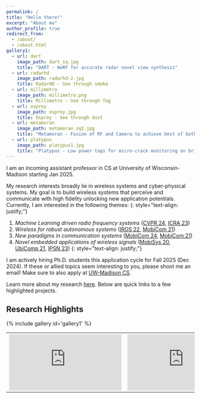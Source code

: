```yaml
---
permalink: /
title: "Hello there!"
excerpt: "About me"
author_profile: true
redirect_from: 
  - /about/
  - /about.html
gallery1:
  - url: dart
    image_path: dart_sq.jpg
    title: "DART - NeRF for accurate radar novel view synthesis"
  - url: radarhd
    image_path: radarhd-2.jpg
    title: RadarHD - See through smoke
  - url: millimetro
    image_path: millimetro.png
    title: Millimetro - See through fog
  - url: osprey
    image_path: osprey.jpg
    title: Osprey - See through dust
  - url: metamoran
    image_path: metamoran_sq2.jpg
    title: "Metamoran - Fusion of RF and Camera to achieve best of both worlds"
  - url: platypus
    image_path: platypus1.jpg
    title: "Platypus - Low power tags for micro-crack monitoring on bridges"
---
```


I am an incoming assistant professor in CS at University of Wisconsin-Madison starting Jan 2025.

My research interests broadly lie in wireless systems and cyber-physical systems. My goal is to build wireless systems that perceive and communicate with high fidelity unlocking new application potentials. Currently, I am interested in the following themes:
{: style="text-align: justify;"}
1. *Machine Learning driven radio frequency systems* ([CVPR 24](/files/dart-cvpr24.pdf), [ICRA 23](/files/radarhd-icra23.pdf))
2. *Wireless for robust autonomous systems* ([IROS 22](/files/metamoran-iros22.pdf), [MobiCom 21](/files/millimetro-mobicom21.pdf))
3. *New paradigms in communication systems* ([MobiCom 24](/files/hydra-mobicom24.pdf), [MobiCom 21](/files/quasar-mobicom21.pdf))
4. *Novel embedded applications of wireless signals* ([MobiSys 20](/files/osprey-mobisys20.pdf), [UbiComp 21](/files/tagfi-ubicomp21.pdf), [IPSN 23](/files/platypus-ipsn23.pdf))
{: style="text-align: justify;"}

I am actively hiring Ph.D. students this application cycle for Fall 2025 (Dec 2024). If these or allied topics seem interesting to you, please shoot me an email! Make sure to also apply at [UW-Madison CS](https://grad.wisc.edu/apply/start/).

<!-- I have built systems that use millimeter wave radio frequencies for realizing key applications in transportation, robotics, critical infrastructure monitoring and pushing the limits of wireless communication.
{: style="text-align: justify;"} -->

<!-- My work has won Best Paper Honorable Mention and in the spirit of demonstrable systems research, Best Demo and Demo Runner-Up as well. My research was also featured in [Gizmodo](https://gizmodo.com/researchers-find-that-radar-can-be-used-to-detect-a-nai-1844635816) and [Hackster.io](https://www.hackster.io/news/researchers-develop-system-that-monitors-tire-wear-in-real-time-4ff4d9c738f3) to name a few. One of my notable impacts is in transferring our academic work to an interested global company, Bridgestone Inc. 
{: style="text-align: justify;"} -->

<!-- I am on the job market this cycle! 
{: style="color:red; text-align: center;"} -->

Learn more about my research [here](/research/). Below are quick links to a few highlighted projects. 

## Research Highlights
{% include gallery id='gallery1' %}
 <table>
    <th style="padding-right: 8px"><iframe src="https://www.youtube.com/embed/me8ozpgyy0M?si=_vY5_nZS2ERhh6ry" title="YouTube video player" frameborder="0" allow="accelerometer; autoplay; clipboard-write; encrypted-media; gyroscope; picture-in-picture; web-share" allowfullscreen></iframe></th>
    <th style="padding-right: 8px"><iframe src="https://www.youtube.com/embed/jhasOfGaS5w?si=1WHQZ5h-FFD6Tupm" title="YouTube video player" frameborder="0" allow="accelerometer; autoplay; clipboard-write; encrypted-media; gyroscope; picture-in-picture; web-share" allowfullscreen></iframe></th>
</table> 
